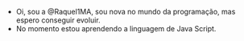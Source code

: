 - Oi, sou a @Raquel1MA, sou nova no mundo da programação, mas espero conseguir evoluir. 
- No momento estou aprendendo a linguagem de Java Script. 




<!---
Raquel1MA/Raquel1MA is a ✨ special ✨ repository because its `README.md` (this file) appears on your GitHub profile.
You can click the Preview link to take a look at your changes.
--->
